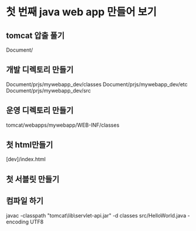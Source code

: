 # 첫 번째 java web app 만들어 보기
## tomcat 압출 풀기
Document/

## 개발 디렉토리 만들기
Document/prjs/mywebapp_dev/classes
Document/prjs/mywebapp_dev/etc
Document/prjs/mywebapp_dev/src

## 운영 디렉토리 만들기
tomcat/webapps/mywebapp/WEB-INF/classes

## 첫 html만들기
[dev]/index.html

## 첫 서블릿 만들기

## 컴파일 하기
javac -classpath "tomcat\lib\servlet-api.jar" -d classes src/HelloWorld.java -encoding UTF8